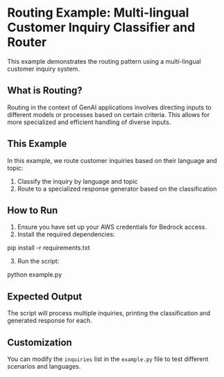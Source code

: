 # Routing Example: Multi-lingual Customer Inquiry Classifier and Router

This example demonstrates the routing pattern using a multi-lingual customer inquiry system.

## What is Routing?

Routing in the context of GenAI applications involves directing inputs to different models or processes based on certain criteria. This allows for more specialized and efficient handling of diverse inputs.

## This Example

In this example, we route customer inquiries based on their language and topic:

1. Classify the inquiry by language and topic
2. Route to a specialized response generator based on the classification

## How to Run

1. Ensure you have set up your AWS credentials for Bedrock access.
2. Install the required dependencies:

pip install -r requirements.txt

3. Run the script:

python example.py

## Expected Output

The script will process multiple inquiries, printing the classification and generated response for each.

## Customization

You can modify the `inquiries` list in the `example.py` file to test different scenarios and languages.


